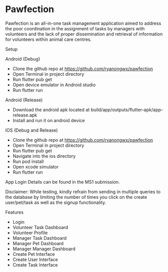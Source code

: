 # Pawfection

Pawfection is an all-in-one task management application aimed to address the poor coordination in the assignment of tasks by managers with volunteers and the lack of proper dissemination and retrieval of information for volunteers within animal care centres.

Setup

Android (Debug)
- Clone the github repo at https://github.com/ryanongwx/pawfection
- Open Terminal in project directory
- Run flutter pub get
- Open device emulator in Android studio
- Run flutter run

Android (Release)
- Download the android apk located at build/app/outputs/flutter-apk/app-release.apk
- Install and run it on android device

IOS (Debug and Release)
- Clone the github repo at https://github.com/ryanongwx/pawfection
- Open Terminal in project directory
- Run flutter pub get
- Navigate into the ios directory
- Run pod install
- Open xcode simulator
- Run flutter run

App Login Details can be found in the MS1 submission.

Disclaimer: While testing, kindly refrain from sending in multiple queries to the database by limiting the number of times you click on the create user/pet/task as well as the signup functionality.


Features
- Login
- Volunteer Task Dashboard
- Volunteer Profile
- Manager Task Dashboard
- Manager Pet Dashboard
- Manager Manager Dashboard
- Create Pet Interface
- Create User Interface
- Create Task Interface
